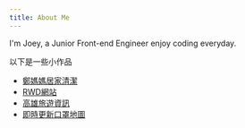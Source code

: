 ```yaml
---
title: About Me
---
```


I'm Joey, a Junior Front-end Engineer enjoy coding everyday.

以下是一些小作品

- [鄭媽媽居家清潔](https://jmmcleaning.com/ '鄭媽媽居家清潔')
- [RWD網站](https://joeyjin1201.github.io/RWD/ 'RWD網站')
- [高雄旅遊資訊](https://joeyjin1201.github.io/KS_Travel/ '高雄旅遊資訊')
- [即時更新口罩地圖](https://joeyjin1201.github.io/maskmapvue/ '即時更新口罩地圖')
